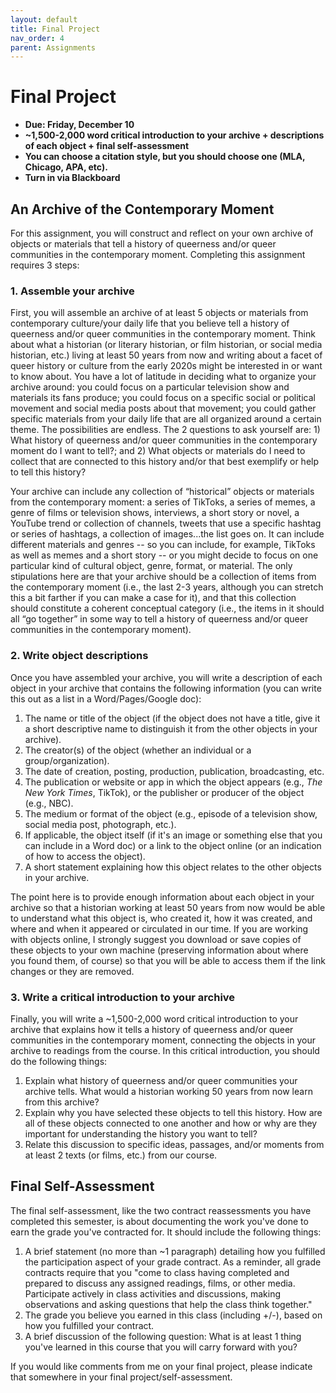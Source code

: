 ```yaml
---
layout: default
title: Final Project
nav_order: 4
parent: Assignments
---
```

# Final Project
* **Due: Friday, December 10**
* **~1,500-2,000 word critical introduction to your archive + descriptions of each object + final self-assessment**
* **You can choose a citation style, but you should choose one (MLA, Chicago, APA, etc).**
* **Turn in via Blackboard**

## An Archive of the Contemporary Moment
For this assignment, you will construct and reflect on your own archive of objects or materials that tell a history of queerness and/or queer communities in the contemporary moment. Completing this assignment requires 3 steps:

### 1. Assemble your archive
First, you will assemble an archive of at least 5 objects or materials from contemporary culture/your daily life that you believe tell a history of queerness and/or queer communities in the contemporary moment. Think about what a historian (or literary historian, or film historian, or social media historian, etc.) living at least 50 years from now and writing about a facet of queer history or culture from the early 2020s might be interested in or want to know about. You have a lot of latitude in deciding what to organize your archive around: you could focus on a particular television show and materials its fans produce; you could focus on a specific social or political movement and social media posts about that movement; you could gather specific materials from your daily life that are all organized around a certain theme. The possibilities are endless. The 2 questions to ask yourself are: 1) What history of queerness and/or queer communities in the contemporary moment do I want to tell?; and 2) What objects or materials do I need to collect that are connected to this history and/or that best exemplify or help to tell this history?

Your archive can include any collection of “historical” objects or materials from the contemporary moment: a series of TikToks, a series of memes, a genre of films or television shows, interviews, a short story or novel, a YouTube trend or collection of channels, tweets that use a specific hashtag or series of hashtags, a collection of images...the list goes on. It can include different materials and genres -- so you can include, for example, TikToks as well as memes and a short story -- or you might decide to focus on one particular kind of cultural object, genre, format, or material. The only stipulations here are that your archive should be a collection of items from the contemporary moment (i.e., the last 2-3 years, although you can stretch this a bit farther if you can make a case for it), and that this collection should constitute a coherent conceptual category (i.e., the items in it should all “go together” in some way to tell a history of queerness and/or queer communities in the contemporary moment).

### 2. Write object descriptions
Once you have assembled your archive, you will write a description of each object in your archive that contains the following information (you can write this out as a list in a Word/Pages/Google doc):

1. The name or title of the object (if the object does not have a title, give it a short descriptive name to distinguish it from the other objects in your archive).
2. The creator(s) of the object (whether an individual or a group/organization).
3. The date of creation, posting, production, publication, broadcasting, etc.
4. The publication or website or app in which the object appears (e.g., _The New York Times_, TikTok), or the publisher or producer of the object (e.g., NBC).
5. The medium or format of the object (e.g., episode of a television show, social media post, photograph, etc.).
6.  If applicable, the object itself (if it's an image or something else that you can include in a Word doc) or a link to the object online (or an indication of how to access the object).
7. A short statement explaining how this object relates to the other objects in your archive.

The point here is to provide enough information about each object in your archive so that a historian working at least 50 years from now would be able to understand what this object is, who created it, how it was created, and where and when it appeared or circulated in our time. If you are working with objects online, I strongly suggest you download or save copies of these objects to your own machine (preserving information about where you found them, of course) so that you will be able to access them if the link changes or they are removed.

### 3. Write a critical introduction to your archive
Finally, you will write a ~1,500-2,000 word critical introduction to your archive that explains how it tells a history of queerness and/or queer communities in the contemporary moment, connecting the objects in your archive to readings from the course. In this critical introduction, you should do the following things:

1. Explain what history of queerness and/or queer communities your archive tells. What would a historian working 50 years from now learn from this archive?
2. Explain why you have selected these objects to tell this history. How are all of these objects connected to one another and how or why are they important for understanding the history you want to tell?
3. Relate this discussion to specific ideas, passages, and/or moments from at least 2 texts (or films, etc.) from our course.

## Final Self-Assessment
The final self-assessment, like the two contract reassessments you have completed this semester, is about documenting the work you've done to earn the grade you've contracted for. It should include the following things:

1. A brief statement (no more than ~1 paragraph) detailing how you fulfilled the participation aspect of your grade contract. As a reminder, all grade contracts require that you "come to class having completed and prepared to discuss any assigned readings, films, or other media. Participate actively in class activities and discussions, making observations and asking questions that help the class think together."
2. The grade you believe you earned in this class (including +/-), based on how you fulfilled your contract.
3. A brief discussion of the following question: What is at least 1 thing you've learned in this course that you will carry forward with you?

If you would like comments from me on your final project, please indicate that somewhere in your final project/self-assessment.
